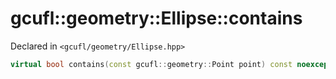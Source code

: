 # gcufl::geometry::Ellipse::contains
Declared in `<gcufl/geometry/Ellipse.hpp>`
```cpp
virtual bool contains(const gcufl::geometry::Point point) const noexcept;
```
